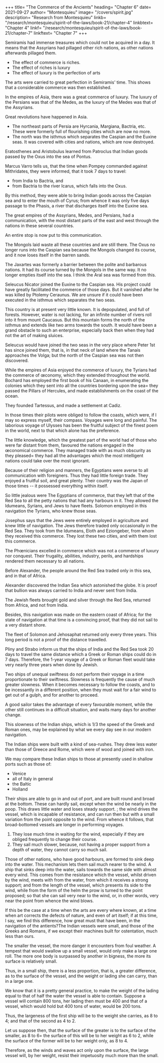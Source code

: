 +++
title= "The Commerce of the Ancients"
heading= "Chapter 6"
date= 2021-09-27
author= "Montesquieu"
image= "/covers/spirit.jpg"
description= "Research from Montesquieu"
linkb= "/research/montesquieu/spirit-of-the-laws/book-21/chapter-4"
linkbtext= "Chapter 4"
linkf= "/research/montesquieu/spirit-of-the-laws/book-21/chapter-7"
linkftext= "Chapter 7"
+++

Semiramis had immense treasures which could not be acquired in a day. It means that the Assyrians had pillaged other rich nations, as other nations afterwards pillaged them.

- The effect of commerce is riches.
- The effect of riches is luxury
- The effect of luxury is the perfection of arts

The arts were carried to great perfection in Semiramis' time. This shows that a considerable commerce was then established.

In the empires of Asia, there was a great commerce of luxury. The luxury of the Persians was that of the Medes, as the luxury of the Medes was that of the Assyrians.

<!-- The history of luxury would make a fine part of that of commerce. -->

Great revolutions have happened in Asia. 
- The northeast parts of Persia are Hyrcania, Margiana, Bactria, etc. These were formerly full of flourishing cities which are now no more.
- The north was the isthmus which separates the Caspian and the Euxine seas. It was covered with cities and nations, which are now destroyed.

Eratosthenes and Aristobulus learned from Patroclus that Indian goods passed by the Oxus into the sea of Pontus.

Marcus Varro tells us, that the time when Pompey commanded against Mithridates, they were informed, that it took 7 days to travel:
- from India to Bactria, and
- from Bactria to the river Icarus, which falls into the Oxus.

By this method, they were able to bring Indian goods across the Caspian sea and to enter the mouth of Cyrus; from whence it was only five days passage to the Phasis, a river that discharges itself into the Euxine sea.

The great empires of the Assyrians, Medes, and Persians, had a communication, with the most distant parts of the east and west through the nations in these several countries.

An entire stop is now put to this communication.

The Mongols laid waste all these countries and are still there. The Oxus no longer runs into the Caspian sea because the Mongols changed its course, and it now loses itself in the barren sands.

The Jaxartes was formerly a barrier between the polite and barbarous nations. It had its course turned by the Mongols in the same way. It no longer empties itself into the sea. I think the Aral sea was formed from this.

Seleucus Nicator joined the Euxine to the Caspian sea. His project could have greatly facilitated the commerce of those days. But it vanished after he was killed by Ptolemy Ceraunus. We are unsure if it could have been executed in the isthmus which separates the two seas.

This country is at present very little known. It is depopulated, and full of forests. However, water is not lacking, for an infinite number of rivers roll into it from mount Caucasus. But this mountain forms the north of the isthmus and extends like two arms towards the south. It would have been a grand obstacle to such an enterprise, especially back then when they had not the art of making sluices.

Seleucus would have joined the two seas in the very place where Peter 1st has since joined them, that is, in that neck of land where the Tanais approaches the Volga; but the north of the Caspian sea was not then discovered.

While the empires of Asia enjoyed the commerce of luxury, the Tyrians had the commerce of œconomy, which they extended throughout the world. Bochard has employed the first book of his Canaan, in enumerating the colonies which they sent into all the countries bordering upon the sea= they passed the Pillars of Hercules, and made establishments  on the coast of the ocean.

They founded Tartessus, and made a settlement at Cadiz.

In those times their pilots were obliged to follow the coasts, which were, if I may so express myself, their compass. Voyages were long and painful. The laborious voyage of Ulysses has been the fruitful subject of the finest poem in the world, next to that which alone has the preference.

The little knowledge, which the greatest part of the world had of those who were far distant from them, favoured the nations engaged in the œconomical commerce. They managed trade with as much obscurity as they pleased= they had all the advantages which the most intelligent nations could take over the most ignorant.

Because of their religion and manners, the Egyptians were averse to all communication with foreigners. Thus they had little foreign trade. They enjoyed a fruitful soil, and great plenty. Their country was the Japan of those times -- it possessed everything within itself.

So little jealous were The Egyptians of commerce, that they left that of the Red Sea to all the petty nations that had any harbours in it. They allowed the Idumeans, Syrians, and Jews to have fleets. Solomon employed in this navigation the Tyrians, who knew those seas.

Josephus says that the Jews were entirely employed in agriculture and knew little of navigation. The Jews therefore traded only occasionally in the Red Sea. They took from the Idumeans, Eloth and Eziongeber, from whom they received this commerce. They lost these two cities, and with them lost this commerce.

The Phœnicians excelled in commerce which was not a commerce of luxury nor conquest. Their frugality, abilities, industry, perils, and hardships rendered them necessary to all nations.

Before Alexander, the people around the Red Sea traded only in this sea, and in that of Africa. 

Alexander discovered the Indian Sea which astonished the globe. It is proof that bullion was always carried to India and never sent from India.  

The Jewish fleets brought gold and silver through the Red Sea, returned from Africa, and not from India.

Besides, this navigation was made on the eastern coast of Africa; for the state of navigation at that time is a convincing proof, that they did not sail to a very distant shore. 

The fleet of Solomon and Jehosaphat returned only every three years. This long period is not a proof of the distance travelled.

Pliny and Strabo inform us that the ships of India and the Red Sea took 20 days to travel the same distance which a Greek or Roman ships could do in 7 days. Therefore, the 1-year voyage of a Greek or Roman fleet would take very nearly three years when done by Jewish. <!--  performed by those of Solomon. -->

Two ships of unequal swiftness do not perform their voyage in a time proportionate to their swiftness. Slowness is frequently the cause of much greater slowness. When it becomes necessary to follow the coasts, and to be incessantly in a different position, when they must wait for a fair wind to get out of a gulph, and for another to proceed.

A good sailor takes the advantage of every favourable moment, while the other still continues in a difficult situation, and waits many days for another change.

This slowness of the Indian ships, which is 1/3 the speed of the Greek and Roman ones, may be explained by what we every day see in our modern navigation.

The Indian ships were built with a kind of sea-rushes. They drew less water than those of Greece and Rome, which were of wood and joined with iron.

We may compare these Indian ships to those at presently used in shallow ports such as those of:
- Venice
- all of Italy in general
- the Baltic
- Holland

Their ships are able to go in and out of port, and are built round and broad at the bottom. These can hardly sail, except when the wind be nearly in the poop. This draws little water and loses steady support. ; the wind drives the vessel, which is incapable of resistance, and can run then but with a small variation from the point opposite to the wind. From whence it follows, that broad-bottomed vessels are longer in performing voyages.

1. They lose much time in waiting for the wind, especially if they are obliged frequently to change their course.
2. They sail much slower, because, not having a proper support from a depth of water, they cannot carry so much sail. 

Those of other nations, who have good harbours, are formed to sink deep into the water. This mechanism lets them sail much nearer to the wind. A ship that sinks deep into the water, sails towards the same side with almost every wind. This comes from the resistance which the vessel, whilst driven by the wind, meets with from the water, from which it receives a strong support; and from the length of the vessel, which presents its side to the wind, while from the form of the helm the prow is turned to the point proposed; so that she can sail very near to the wind, or, in other words, very near the point from whence the wind blows. 


If this be the case at a time when the arts are every where known, at a time when art corrects the defects of nature, and even of art itself; if at this time, I say, we find this difference, how great must that have been, in the navigation of the antients?The Indian vessels were small, and those of the Greeks and Romans, if we except their machines built for ostentation, much less than ours.

The smaller the vessel, the more danger it encounters from foul weather. A tempest that would swallow up a small vessel, would only make a large one roll.
The more one body is surpassed by another in bigness, the more its surface is relatively small.

Thus, in a small ship, there is a less proportion, that is, a greater difference, as to the surface of the vessel, and the weight or lading she can carry, than in a large one. 

We know that it is a pretty general practice, to make the weight of the lading equal to that of half the water the vessel is able to contain. Suppose a vessel will contain 800 tons, her lading then must be 400 and that of a vessel, which would hold but 400 tons of water, would be 200 tons. 

Thus, the largeness of the first ship will be to the weight she carries, as 8 to 4; and that of the second as 4 to 2. 

Let us suppose then, that the surface of the greater is to the surface of the smaller, as 8 to 6= the surface of this will be to her weight as 6 to 2, while the surface of the former will be to her   weight only, as 8 to 4. 

Therefore, as the winds and waves act only upon the surface, the large vessel will, by her weight, resist their impetuosity much more than the small.
